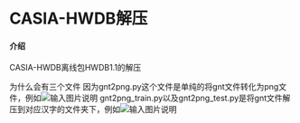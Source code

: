 # CASIA-HWDB解压

#### 介绍
CASIA-HWDB离线包HWDB1.1的解压

为什么会有三个文件
因为gnt2png.py这个文件是单纯的将gnt文件转化为png文件，例如![输入图片说明](https://images.gitee.com/uploads/images/2020/1030/213747_de141c53_7353706.png "gnt2png.PNG")
gnt2png_train.py以及gnt2png_test.py是将gnt文件解压到对应汉字的文件夹下，例如![输入图片说明](https://images.gitee.com/uploads/images/2020/1030/213804_4564ba21_7353706.png "gnt2png_test or gnt2png_train.PNG")
